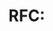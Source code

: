 <!-- This template is provided as a suggested starting point. You may alter the
format where necessary. -->

# RFC: <Title>

**Proposed by:** [<Full Name>](https://github.com/<username>) - <Organization>

<!-- Briefly summarize and explainin the concepts introduced by the RFC. Usually
one or two short sentences or paragraphs. -->

## 📜 Problem Statement

<!-- Briefly explain the problem being solved. Assume no prior knowledge (other
than the current GraphQL specification) and start from first principles. Usually
one or two short paragraphs. -->

**Example**

<!-- Provide a minimal code example here if possible. -->

## 💡 Proposed Solution

<!-- Explain the proposal! Be detailed enough to explain the idea and major edge
cases - but avoid being overly detailed. The primary goal is to communicate the
idea at a high level. The specification edit PR will cover all the precice
implementation details. -->

## ⚠️ Risks

<!-- Think: Why *shouldn't* we do this proposal? List any unaddressed risks or
edge cases we need to consider. -->

## Appendix

<!-- Additional appendix sections are encourged as the editor sees fit. You are
encouraged to keep the main body of the RFC focused on the chosen solution. -->

### 🎨 Prior Art

<!-- If applicable, list any existing userland solutions that relate to this
RFC. -->

### 🤔 Alternatives Considered

<!-- If applicable, list any alternate naming or implementations considered. --> 